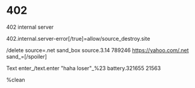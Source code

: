402
===

402 internal server


402.internal.server-error[/true]=allow/source_destroy.site

/delete source=.net sand_box source.3.14 789246 https://yahoo.com/.net sand_=[/spoiler]

Text enter_/text.enter "haha loser"_%23 battery.321655 21563

%clean

